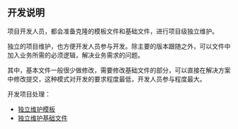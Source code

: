 ## 开发说明


项目开发人员，都会准备克隆的模板文件和基础文件，进行项目级独立维护。

独立的项目维护，也方便开发人员参与开发。除主要的版本跟随之外，可以文件中加入业务所需的必须逻辑，解决业务需求的问题。

其中，基本文件一般很少做修改，需要修改基础文件的部分，可以直接在解决方案中修改提交，这种模式对开发的要求程度最低，开发人员参与程度最大。



开发项目处理：
- [独立维护模板](./local-template.html)
- [独立维护基础文件](./local-base-file.html)